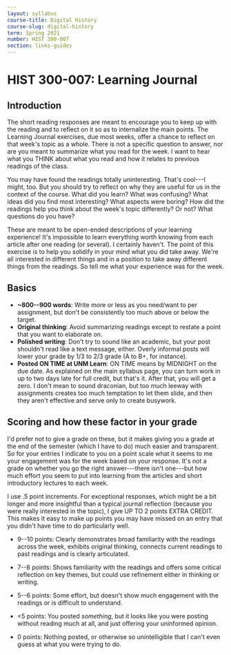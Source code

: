 ```yaml
---
layout: syllabus
course-title: Digital History
course-slug: digital-history
term: Spring 2021
number: HIST 300-007
section: links-guides
---
```


# HIST 300-007: Learning Journal

## Introduction
The short reading responses are meant to encourage you to keep up with the reading and to reflect on it so as to internalize the main points. The Learning Journal exercises, due most weeks, offer a chance to reflect on that week's topic as a whole. There is not a specific question to answer, nor are you meant to summarize what you read for the week. I want to hear what you THINK about what you read and how it relates to previous readings of the class.

You may have found the readings totally uninteresting. That's cool---I might, too. But you should try to reflect on why they are useful for us in the context of the course. What did you learn? What was confusing? What ideas did you find most interesting? What aspects were boring? How did the readings help you think about the week's topic differently? Or not? What questions do you have?

These are meant to be open-ended descriptions of your learning experience! It's impossible to learn everything worth knowing from each article after one reading (or several). I certainly haven't. The point of this exercise is to help you solidify in your mind what you did take away. We're all interested in different things and in a position to take away different things from the readings. So tell me what your experience was for the week.


## Basics
- **~800--900 words**: Write more or less as you need/want to per assignment, but don't be consistently too much above or below the target.
- **Original thinking**: Avoid summarizing readings except to restate a point that you want to elaborate on.
- **Polished writing**: Don't try to sound like an academic, but your post shouldn't read like a text message, either. Overly informal posts will lower your grade by 1/3 to 2/3 grade (A to B+, for instance).
- **Posted ON TIME at UNM Learn**: ON TIME means by MIDNIGHT on the due date. As explained on the main syllabus page, you can turn work in up to two days late for full credit, but that's it. After that, you will get a zero. I don't mean to sound draconian, but too much leeway with assignments creates too much temptation to let them slide, and then they aren't effective and serve only to create busywork.



## Scoring and how these factor in your grade
I'd prefer not to give a grade on these, but it makes giving you a grade at the end of the semester (which I have to do) much easier and transparent. So for your entries I indicate to you on a point scale what it seems to me your engagement was for the week based on your response. It's not a grade on whether you go the right answer---there isn't one---but how much effort you seem to put into learning from the articles and short introductory lectures to each week.

I use .5 point increments. For exceptional responses, which might be a bit longer and more insightful than a typical journal reflection (because you were really interested in the topic), I give UP TO 2 points EXTRA CREDIT. This makes it easy to make up points you may have missed on an entry that you didn't have time to do particularly well.

- 9--10 points: Clearly demonstrates broad familiarity with the readings across the week, exhibits original thinking, connects current readings to past readings and is clearly articulated.

- 7--8 points: Shows familiarity with the readings and offers some critical reflection on key themes, but could use refinement either in thinking or writing.

- 5--6 points: Some effort, but doesn't show much engagement with the readings or is difficult to understand.

- <5 points: You posted _something_, but it looks like you were posting without reading much at all, and just offering your uninformed opinion.

- 0 points: Nothing posted, or otherwise so unintelligible that I can't even guess at what you were trying to do.
